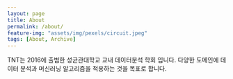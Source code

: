 ```yaml
---
layout: page
title: About
permalink: /about/
feature-img: "assets/img/pexels/circuit.jpeg" 
tags: [About, Archive]
---
```


TNT는 2016에 출범한 성균관대학교 교내 데이터분석 학회 입니다. 다양한 도메인에 데이터 분석과 머신러닝 알고리즘을 적용하는 것을 목표로 합니다. 
